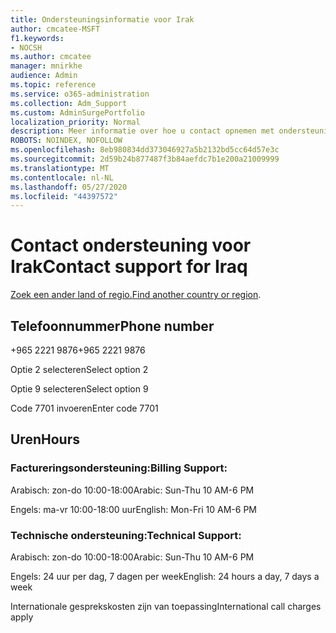 ```yaml
---
title: Ondersteuningsinformatie voor Irak
author: cmcatee-MSFT
f1.keywords:
- NOCSH
ms.author: cmcatee
manager: mnirkhe
audience: Admin
ms.topic: reference
ms.service: o365-administration
ms.collection: Adm_Support
ms.custom: AdminSurgePortfolio
localization_priority: Normal
description: Meer informatie over hoe u contact opnemen met ondersteuning voor uw land of regio.
ROBOTS: NOINDEX, NOFOLLOW
ms.openlocfilehash: 8eb980834dd373046927a5b2132bd5cc64d57e3c
ms.sourcegitcommit: 2d59b24b877487f3b84aefdc7b1e200a21009999
ms.translationtype: MT
ms.contentlocale: nl-NL
ms.lasthandoff: 05/27/2020
ms.locfileid: "44397572"
---
```

# <a name="contact-support-for-iraq"></a><span data-ttu-id="fa50b-103">Contact ondersteuning voor Irak</span><span class="sxs-lookup"><span data-stu-id="fa50b-103">Contact support for Iraq</span></span>

<span data-ttu-id="fa50b-104">[Zoek een ander land of regio.](../contact-support-for-business-products.md)</span><span class="sxs-lookup"><span data-stu-id="fa50b-104">[Find another country or region](../contact-support-for-business-products.md).</span></span>

## <a name="phone-number"></a><span data-ttu-id="fa50b-105">Telefoonnummer</span><span class="sxs-lookup"><span data-stu-id="fa50b-105">Phone number</span></span>
<span data-ttu-id="fa50b-106">+965 2221 9876</span><span class="sxs-lookup"><span data-stu-id="fa50b-106">+965 2221 9876</span></span>

<span data-ttu-id="fa50b-107">Optie 2 selecteren</span><span class="sxs-lookup"><span data-stu-id="fa50b-107">Select option 2</span></span>

<span data-ttu-id="fa50b-108">Optie 9 selecteren</span><span class="sxs-lookup"><span data-stu-id="fa50b-108">Select option 9</span></span>

<span data-ttu-id="fa50b-109">Code 7701 invoeren</span><span class="sxs-lookup"><span data-stu-id="fa50b-109">Enter code 7701</span></span>

## <a name="hours"></a><span data-ttu-id="fa50b-110">Uren</span><span class="sxs-lookup"><span data-stu-id="fa50b-110">Hours</span></span>
### <a name="billing-support"></a><span data-ttu-id="fa50b-111">Factureringsondersteuning:</span><span class="sxs-lookup"><span data-stu-id="fa50b-111">Billing Support:</span></span>

<span data-ttu-id="fa50b-112">Arabisch: zon-do 10:00-18:00</span><span class="sxs-lookup"><span data-stu-id="fa50b-112">Arabic: Sun-Thu 10 AM-6 PM</span></span>

<span data-ttu-id="fa50b-113">Engels: ma-vr 10:00-18:00 uur</span><span class="sxs-lookup"><span data-stu-id="fa50b-113">English: Mon-Fri 10 AM-6 PM</span></span>

### <a name="technical-support"></a><span data-ttu-id="fa50b-114">Technische ondersteuning:</span><span class="sxs-lookup"><span data-stu-id="fa50b-114">Technical Support:</span></span>

<span data-ttu-id="fa50b-115">Arabisch: zon-do 10:00-18:00</span><span class="sxs-lookup"><span data-stu-id="fa50b-115">Arabic: Sun-Thu 10 AM-6 PM</span></span>

<span data-ttu-id="fa50b-116">Engels: 24 uur per dag, 7 dagen per week</span><span class="sxs-lookup"><span data-stu-id="fa50b-116">English: 24 hours a day, 7 days a week</span></span>

<span data-ttu-id="fa50b-117">Internationale gesprekskosten zijn van toepassing</span><span class="sxs-lookup"><span data-stu-id="fa50b-117">International call charges apply</span></span>
